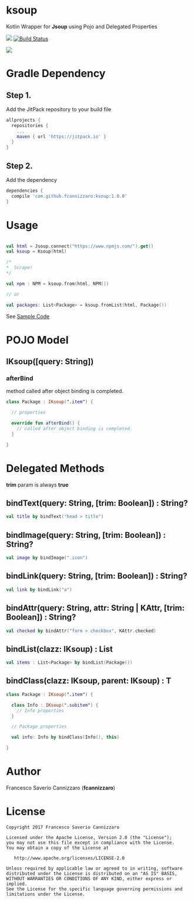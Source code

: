 # ksoup
Kotlin Wrapper for **Jsoup** using Pojo and Delegated Properties

[![](https://jitpack.io/v/fcannizzaro/jsoup-annotations.svg)](https://jitpack.io/#fcannizzaro/ksoup)
[![Build Status](https://travis-ci.org/fcannizzaro/jsoup-annotations.svg?branch=master)](https://travis-ci.org/fcannizzaro/ksoup)
<!--[![Android Arsenal](https://img.shields.io/badge/Android%20Arsenal-jsoup--annotations-brightgreen.svg?style=flat)](https://android-arsenal.com/details/1/5713)
[![Codacy Badge](https://api.codacy.com/project/badge/Grade/32be39d73dea47fda520b7fa1814f33d)](https://www.codacy.com/app/francisthemoderator/jsoup-annotations?utm_source=github.com&amp;utm_medium=referral&amp;utm_content=fcannizzaro/jsoup-annotations&amp;utm_campaign=Badge_Grade)-->

![](https://raw.githubusercontent.com/fcannizzaro/ksoup/master/icon.png)

# Gradle Dependency

## Step 1.
Add the JitPack repository to your build file
```gradle
allprojects {
  repositories {
    ...
    maven { url 'https://jitpack.io' }
  }
}
```

## Step 2.
Add the dependency
```gradle
dependencies {
  compile 'com.github.fcannizzaro:ksoup:1.0.0'
}
```

# Usage

```kotlin

val html = Jsoup.connect("https://www.npmjs.com/").get()
val ksoup = Ksoup(html)

/*
*  Scrape!
*/

val npm : NPM = ksoup.from(html, NPM())

// or

val packages: List<Package> = ksoup.fromList(html, Package())

```

See [Sample Code](https://github.com/fcannizzaro/ksoup/tree/master/app/src/main/java/com/fcannizzaro/ksoup/sample)

# POJO Model

## IKsoup([query: String])

### afterBind
method called after object binding is completed.

```kotlin
class Package : IKsoup(".item") {

  // properties

  override fun afterBind() {
    // called after object binding is completed.
  }

}
```

# Delegated Methods

**trim** param is always **true**

## bindText(query: String, [trim: Boolean]) : String?
```kotlin
val title by bindText("head > title")
```

## bindImage(query: String, [trim: Boolean]) : String?
```kotlin
val image by bindImage(".icon")
```

## bindLink(query: String, [trim: Boolean]) : String?
```kotlin
val link by bindLink("a")
```

## bindAttr(query: String, attr: String | KAttr, [trim: Boolean]) : String?
```kotlin
val checked by bindAttr("form > checkbox", KAttr.checked)
```

## <T> bindList(clazz: IKsoup) : List<T>
```kotlin
val items : List<Package> by bindList(Package())
```

## <T> bindClass(clazz: IKsoup, parent: IKsoup) : T
```kotlin
class Package : IKsoup(".item") {

  class Info : IKsoup(".subitem") {
    // Info properties
  }

  // Package properties

  val info: Info by bindClass(Info(), this)

}
```

# Author
Francesco Saverio Cannizzaro (**fcannizzaro**)

# License
```
Copyright 2017 Francesco Saverio Cannizzaro

Licensed under the Apache License, Version 2.0 (the "License");
you may not use this file except in compliance with the License.
You may obtain a copy of the License at

   http://www.apache.org/licenses/LICENSE-2.0

Unless required by applicable law or agreed to in writing, software
distributed under the License is distributed on an "AS IS" BASIS,
WITHOUT WARRANTIES OR CONDITIONS OF ANY KIND, either express or implied.
See the License for the specific language governing permissions and
limitations under the License.
```
